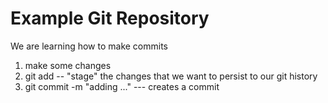 # Example Git Repository

We are learning how to make commits

1. make some changes
2. git add -- "stage" the changes that we want to persist to our git history
3. git commit -m "adding ..." --- creates a commit
